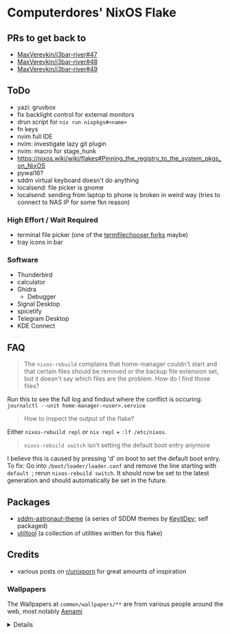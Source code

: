 
# Computerdores' NixOS Flake
## PRs to get back to
- [MaxVerevkin/i3bar-river#47](https://github.com/MaxVerevkin/i3bar-river/pull/47)
- [MaxVerevkin/i3bar-river#48](https://github.com/MaxVerevkin/i3bar-river/pull/48)
- [MaxVerevkin/i3bar-river#49](https://github.com/MaxVerevkin/i3bar-river/pull/49)

## ToDo
- yazi: gruvbox
- fix backlight control for external monitors
- drun script for `nix run nixpkgs#<name>`
- fn keys
- nvim full IDE
- nvim: investigate lazy git plugin
- nvim: macro for stage_hunk
- https://nixos.wiki/wiki/flakes#Pinning_the_registry_to_the_system_pkgs_on_NixOS
- pywal16?
- sddm virtual keyboard doesn't do anything
- localsend: file picker is gnome
- localsend: sending from laptop to phone is broken in weird way (tries to connect to NAS IP for some fkn reason)

### High Effort / Wait Required
- terminal file picker (one of the [termfilechooser forks](https://github.com/hunkyburrito/xdg-desktop-portal-termfilechooser) maybe)
- tray icons in bar

### Software
- Thunderbird
- calculator
- Ghidra
  - Debugger
- Signal Desktop
- spicetify
- Telegram Desktop
- KDE Connect

## FAQ
> The `nixos-rebuild` complains that home-manager couldn't start and that certain files should be removed or the backup file extension set, but it doesn't say which files are the problem. How do I find those files?

Run this to see the full log and findout where the conflict is occuring:
`journalctl --unit home-manager-<user>.service`

> How to inspect the output of the flake?

Either `nixos-rebuild repl` or `nix repl` + `:lf /etc/nixos`.

> `nixos-rebuild switch` isn't setting the default boot entry anymore

I believe this is caused by pressing 'd' on boot to set the default boot entry.
To fix: Go into `/boot/loader/loader.conf` and remove the line starting with `default `; rerun `nixos-rebuild switch`.
It should now be set to the latest generation and should automatically be set in the future.

## Packages
- [sddm-astronaut-theme](https://github.com/Keyitdev/sddm-astronaut-theme) (a series of SDDM themes by [KeyitDev](https://github.com/Keyitdev); self packaged)
- [utiltool](https://github.com/Computerdores/utiltool) (a collection of utilities written for this flake)

## Credits
- various posts on [r/unixporn](https://www.reddit.com/r/unixporn/) for great amounts of inspiration

### Wallpapers
The Wallpapers at `common/wallpapers/**` are from various people around the web, most notably [Aenami](https://www.artstation.com/aenamiart)
<details>

|               Path               |                                   Artist                                   |
|----------------------------------|----------------------------------------------------------------------------|
| `aenami/*`                       | [Aenami](https://www.artstation.com/aenamiart)                             |
| `abandoned_satellite_dishes.jpg` | [Isaac Yeram Kim](https://www.artstation.com/isaacyeramkim)                |
| `escaping_the_well.jpg`          | N/A                                                                        |
| `fedex_cargo_ship.jpg`           | [Plumm](https://www.humanart.cz/portfolio/Plumm)                           |
| `ghost_in_the_shell.jpg`         | N/A                                                                        |
| `the_neon_shallows.png`          | [Leiko](https://www.deviantart.com/leikoi/art/The-Neon-Shallows-823330548) |
| `the_wormworld_saga_edited.jpg`  | [Daniel Lieske](https://daniellieske.artstation.com/)                      |

If you know the artist for one of the wallpapers where it says "N/A", please let me know!
</details>
